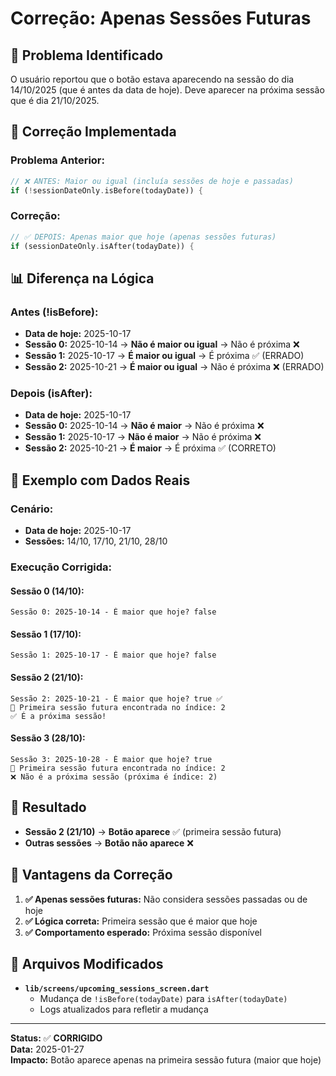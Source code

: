 # Correção: Apenas Sessões Futuras

## 🎯 **Problema Identificado**

O usuário reportou que o botão estava aparecendo na sessão do dia 14/10/2025 (que é antes da data de hoje). Deve aparecer na próxima sessão que é dia 21/10/2025.

## 🔧 **Correção Implementada**

### **Problema Anterior:**
```dart
// ❌ ANTES: Maior ou igual (incluía sessões de hoje e passadas)
if (!sessionDateOnly.isBefore(todayDate)) {
```

### **Correção:**
```dart
// ✅ DEPOIS: Apenas maior que hoje (apenas sessões futuras)
if (sessionDateOnly.isAfter(todayDate)) {
```

## 📊 **Diferença na Lógica**

### **Antes (!isBefore):**
- **Data de hoje:** 2025-10-17
- **Sessão 0:** 2025-10-14 → **Não é maior ou igual** → Não é próxima ❌
- **Sessão 1:** 2025-10-17 → **É maior ou igual** → É próxima ✅ (ERRADO)
- **Sessão 2:** 2025-10-21 → **É maior ou igual** → Não é próxima ❌ (ERRADO)

### **Depois (isAfter):**
- **Data de hoje:** 2025-10-17
- **Sessão 0:** 2025-10-14 → **Não é maior** → Não é próxima ❌
- **Sessão 1:** 2025-10-17 → **Não é maior** → Não é próxima ❌
- **Sessão 2:** 2025-10-21 → **É maior** → É próxima ✅ (CORRETO)

## 🧪 **Exemplo com Dados Reais**

### **Cenário:**
- **Data de hoje:** 2025-10-17
- **Sessões:** 14/10, 17/10, 21/10, 28/10

### **Execução Corrigida:**

#### **Sessão 0 (14/10):**
```
Sessão 0: 2025-10-14 - É maior que hoje? false
```

#### **Sessão 1 (17/10):**
```
Sessão 1: 2025-10-17 - É maior que hoje? false
```

#### **Sessão 2 (21/10):**
```
Sessão 2: 2025-10-21 - É maior que hoje? true ✅
🎯 Primeira sessão futura encontrada no índice: 2
✅ É a próxima sessão!
```

#### **Sessão 3 (28/10):**
```
Sessão 3: 2025-10-28 - É maior que hoje? true
🎯 Primeira sessão futura encontrada no índice: 2
❌ Não é a próxima sessão (próxima é índice: 2)
```

## 🎯 **Resultado**

- **Sessão 2 (21/10)** → **Botão aparece** ✅ (primeira sessão futura)
- **Outras sessões** → **Botão não aparece** ❌

## 🚀 **Vantagens da Correção**

1. **✅ Apenas sessões futuras:** Não considera sessões passadas ou de hoje
2. **✅ Lógica correta:** Primeira sessão que é maior que hoje
3. **✅ Comportamento esperado:** Próxima sessão disponível

## 📁 **Arquivos Modificados**

- **`lib/screens/upcoming_sessions_screen.dart`**
  - Mudança de `!isBefore(todayDate)` para `isAfter(todayDate)`
  - Logs atualizados para refletir a mudança

---

**Status:** ✅ **CORRIGIDO**  
**Data:** 2025-01-27  
**Impacto:** Botão aparece apenas na primeira sessão futura (maior que hoje)
